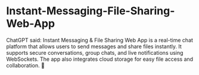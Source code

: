 # Instant-Messaging-File-Sharing-Web-App
ChatGPT said: Instant Messaging &amp; File Sharing Web App is a real-time chat platform that allows users to send messages and share files instantly. It supports secure conversations, group chats, and live notifications using WebSockets. The app also integrates cloud storage for easy file access and collaboration. 🚀
